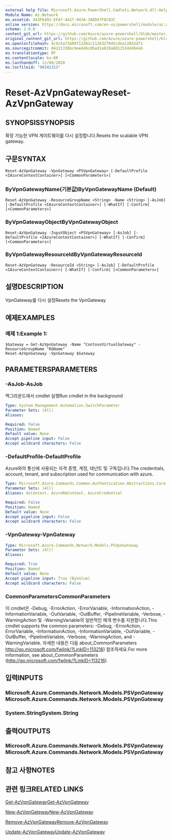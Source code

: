 ```yaml
---
external help file: Microsoft.Azure.PowerShell.Cmdlets.Network.dll-Help.xml
Module Name: Az.Network
ms.assetid: 443F6492-EFA7-4417-943A-3A8D47F8C83C
online version: https://docs.microsoft.com/en-us/powershell/module/az.network/reset-azvpngateway
schema: 2.0.0
content_git_url: https://github.com/Azure/azure-powershell/blob/master/src/Network/Network/help/Reset-AzVpnGateway.md
original_content_git_url: https://github.com/Azure/azure-powershell/blob/master/src/Network/Network/help/Reset-AzVpnGateway.md
ms.openlocfilehash: 4c9c5a71b09f12d41c1126327045cdea12842d71
ms.sourcegitcommit: 04221336bc9eed46c05ed1e828a6811534d4b4ab
ms.translationtype: MT
ms.contentlocale: ko-KR
ms.lasthandoff: 12/08/2020
ms.locfileid: "98341313"
---
```

# <span data-ttu-id="e1104-101">Reset-AzVpnGateway</span><span class="sxs-lookup"><span data-stu-id="e1104-101">Reset-AzVpnGateway</span></span>

## <span data-ttu-id="e1104-102">SYNOPSIS</span><span class="sxs-lookup"><span data-stu-id="e1104-102">SYNOPSIS</span></span>
<span data-ttu-id="e1104-103">확장 가능한 VPN 게이트웨이를 다시 설정합니다.</span><span class="sxs-lookup"><span data-stu-id="e1104-103">Resets the scalable VPN gateway.</span></span>

## <span data-ttu-id="e1104-104">구문</span><span class="sxs-lookup"><span data-stu-id="e1104-104">SYNTAX</span></span>

```
Reset-AzVpnGateway -VpnGateway <PSVpnGateway> [-DefaultProfile <IAzureContextContainer>] [<CommonParameters>]
```

### <span data-ttu-id="e1104-105">ByVpnGatewayName(기본값)</span><span class="sxs-lookup"><span data-stu-id="e1104-105">ByVpnGatewayName (Default)</span></span>
```
Reset-AzVpnGateway -ResourceGroupName <String> -Name <String> [-AsJob] [-DefaultProfile <IAzureContextContainer>] [-WhatIf] [-Confirm] [<CommonParameters>]
```

### <span data-ttu-id="e1104-106">ByVpnGatewayObject</span><span class="sxs-lookup"><span data-stu-id="e1104-106">ByVpnGatewayObject</span></span>
```
Reset-AzVpnGateway -InputObject <PSVpnGateway> [-AsJob] [-DefaultProfile <IAzureContextContainer>] [-WhatIf] [-Confirm] [<CommonParameters>]
```

### <span data-ttu-id="e1104-107">ByVpnGatewayResourceId</span><span class="sxs-lookup"><span data-stu-id="e1104-107">ByVpnGatewayResourceId</span></span>
```
Reset-AzVpnGateway -ResourceId <String> [-AsJob] [-DefaultProfile <IAzureContextContainer>] [-WhatIf] [-Confirm] [<CommonParameters>]
```

## <span data-ttu-id="e1104-108">설명</span><span class="sxs-lookup"><span data-stu-id="e1104-108">DESCRIPTION</span></span>
<span data-ttu-id="e1104-109">VpnGateway를 다시 설정</span><span class="sxs-lookup"><span data-stu-id="e1104-109">Resets the VpnGateway</span></span>

## <span data-ttu-id="e1104-110">예제</span><span class="sxs-lookup"><span data-stu-id="e1104-110">EXAMPLES</span></span>

### <span data-ttu-id="e1104-111">예제 1:</span><span class="sxs-lookup"><span data-stu-id="e1104-111">Example 1:</span></span>
```
$Gateway = Get-AzVpnGateway -Name "ContosoVirtualGateway" -ResourceGroupName "RGName"
Reset-AzVpnGateway -VpnGateway $Gateway
```

## <span data-ttu-id="e1104-112">PARAMETERS</span><span class="sxs-lookup"><span data-stu-id="e1104-112">PARAMETERS</span></span>

### <span data-ttu-id="e1104-113">-AsJob</span><span class="sxs-lookup"><span data-stu-id="e1104-113">-AsJob</span></span>
<span data-ttu-id="e1104-114">백그라운드에서 cmdlet 실행</span><span class="sxs-lookup"><span data-stu-id="e1104-114">Run cmdlet in the background</span></span>

```yaml
Type: System.Management.Automation.SwitchParameter
Parameter Sets: (All)
Aliases:

Required: False
Position: Named
Default value: None
Accept pipeline input: False
Accept wildcard characters: False
```

### <span data-ttu-id="e1104-115">-DefaultProfile</span><span class="sxs-lookup"><span data-stu-id="e1104-115">-DefaultProfile</span></span>
<span data-ttu-id="e1104-116">Azure와의 통신에 사용되는 자격 증명, 계정, 테넌트 및 구독입니다.</span><span class="sxs-lookup"><span data-stu-id="e1104-116">The credentials, account, tenant, and subscription used for communication with azure.</span></span>

```yaml
Type: Microsoft.Azure.Commands.Common.Authentication.Abstractions.Core.IAzureContextContainer
Parameter Sets: (All)
Aliases: AzContext, AzureRmContext, AzureCredential

Required: False
Position: Named
Default value: None
Accept pipeline input: False
Accept wildcard characters: False
```

### <span data-ttu-id="e1104-117">-VpnGateway</span><span class="sxs-lookup"><span data-stu-id="e1104-117">-VpnGateway</span></span>
```yaml
Type: Microsoft.Azure.Commands.Network.Models.PSVpnGateway
Parameter Sets: (All)
Aliases:

Required: True
Position: Named
Default value: None
Accept pipeline input: True (ByValue)
Accept wildcard characters: False
```

### <span data-ttu-id="e1104-118">CommonParameters</span><span class="sxs-lookup"><span data-stu-id="e1104-118">CommonParameters</span></span>
<span data-ttu-id="e1104-119">이 cmdlet은 -Debug, -ErrorAction, -ErrorVariable, -InformationAction, -InformationVariable, -OutVariable, -OutBuffer, -PipelineVariable, -Verbose, -WarningAction 및 -WarningVariable의 일반적인 매개 변수를 지원합니다.</span><span class="sxs-lookup"><span data-stu-id="e1104-119">This cmdlet supports the common parameters: -Debug, -ErrorAction, -ErrorVariable, -InformationAction, -InformationVariable, -OutVariable, -OutBuffer, -PipelineVariable, -Verbose, -WarningAction, and -WarningVariable.</span></span> <span data-ttu-id="e1104-120">자세한 내용은 다음 about_CommonParameters http://go.microsoft.com/fwlink/?LinkID=113216) 참조하세요.</span><span class="sxs-lookup"><span data-stu-id="e1104-120">For more information, see about_CommonParameters (http://go.microsoft.com/fwlink/?LinkID=113216).</span></span>

## <span data-ttu-id="e1104-121">입력</span><span class="sxs-lookup"><span data-stu-id="e1104-121">INPUTS</span></span>

### <span data-ttu-id="e1104-122">Microsoft.Azure.Commands.Network.Models.PSVpnGateway</span><span class="sxs-lookup"><span data-stu-id="e1104-122">Microsoft.Azure.Commands.Network.Models.PSVpnGateway</span></span>

### <span data-ttu-id="e1104-123">System.String</span><span class="sxs-lookup"><span data-stu-id="e1104-123">System.String</span></span>

## <span data-ttu-id="e1104-124">출력</span><span class="sxs-lookup"><span data-stu-id="e1104-124">OUTPUTS</span></span>

### <span data-ttu-id="e1104-125">Microsoft.Azure.Commands.Network.Models.PSVpnGateway</span><span class="sxs-lookup"><span data-stu-id="e1104-125">Microsoft.Azure.Commands.Network.Models.PSVpnGateway</span></span>

## <span data-ttu-id="e1104-126">참고 사항</span><span class="sxs-lookup"><span data-stu-id="e1104-126">NOTES</span></span>

## <span data-ttu-id="e1104-127">관련 링크</span><span class="sxs-lookup"><span data-stu-id="e1104-127">RELATED LINKS</span></span>

[<span data-ttu-id="e1104-128">Get-AzVpnGateway</span><span class="sxs-lookup"><span data-stu-id="e1104-128">Get-AzVpnGateway</span></span>](./Get-AzVpnGateway.md)

[<span data-ttu-id="e1104-129">New-AzVpnGateway</span><span class="sxs-lookup"><span data-stu-id="e1104-129">New-AzVpnGateway</span></span>](./New-AzVpnGateway.md)

[<span data-ttu-id="e1104-130">Remove-AzVpnGateway</span><span class="sxs-lookup"><span data-stu-id="e1104-130">Remove-AzVpnGateway</span></span>](./Remove-AzVpnGateway.md)

[<span data-ttu-id="e1104-131">Update-AzVpnGateway</span><span class="sxs-lookup"><span data-stu-id="e1104-131">Update-AzVpnGateway</span></span>](./Update-AzVpnGateway.md)
